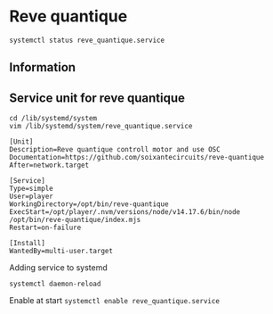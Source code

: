 # Reve quantique

`systemctl status reve_quantique.service`

## Information


## Service unit for reve quantique

```
cd /lib/systemd/system
vim /lib/systemd/system/reve_quantique.service

[Unit]
Description=Reve quantique controll motor and use OSC
Documentation=https://github.com/soixantecircuits/reve-quantique
After=network.target

[Service]
Type=simple
User=player
WorkingDirectory=/opt/bin/reve-quantique
ExecStart=/opt/player/.nvm/versions/node/v14.17.6/bin/node /opt/bin/reve-quantique/index.mjs
Restart=on-failure

[Install]
WantedBy=multi-user.target
```

Adding service to systemd

`systemctl daemon-reload`

Enable at start
`systemctl enable reve_quantique.service`




